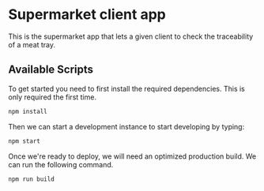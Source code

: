 # Supermarket client app

This is the supermarket app that lets a given client to check the traceability of a meat tray.

## Available Scripts

To get started you need to first install the required dependencies. This is only required the first time.

```bash
npm install
```

Then we can start a development instance to start developing by typing:

```bash
npm start
```

Once we're ready to deploy, we will need an optimized production build. We can run the following command.

```bash
npm run build
```
